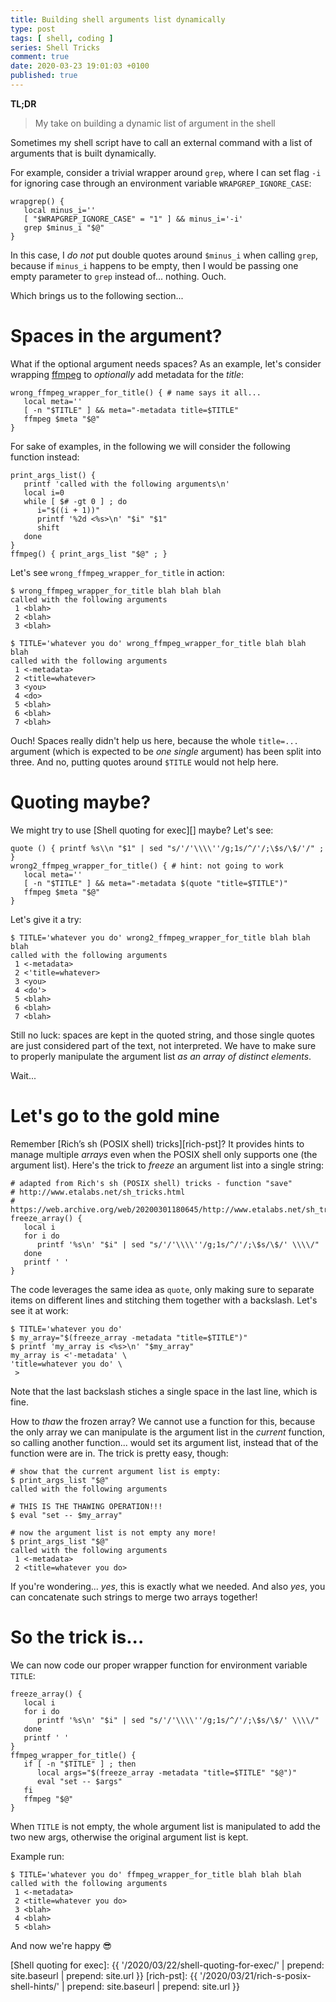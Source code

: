 ```yaml
---
title: Building shell arguments list dynamically
type: post
tags: [ shell, coding ]
series: Shell Tricks
comment: true
date: 2020-03-23 19:01:03 +0100
published: true
---
```


**TL;DR**

> My take on building a dynamic list of argument in the shell

Sometimes my shell script have to call an external command with a list of
arguments that is built dynamically.

For example, consider a trivial wrapper around `grep`, where I can set flag
`-i` for ignoring case through an environment variable
`WRAPGREP_IGNORE_CASE`:

```shell
wrapgrep() {
   local minus_i=''
   [ "$WRAPGREP_IGNORE_CASE" = "1" ] && minus_i='-i'
   grep $minus_i "$@"
}
```

In this case, I *do not* put double quotes around `$minus_i` when calling
`grep`, because if `minus_i` happens to be empty, then I would be passing
one empty parameter to `grep` instead of... nothing. Ouch.

Which brings us to the following section...

# Spaces in the argument?

What if the optional argument needs spaces? As an example, let's consider
wrapping [ffmpeg][] to *optionally* add metadata for the *title*:

```shell
wrong_ffmpeg_wrapper_for_title() { # name says it all...
   local meta=''
   [ -n "$TITLE" ] && meta="-metadata title=$TITLE"
   ffmpeg $meta "$@"
}
```

For sake of examples, in the following we will consider the following
function instead:

```shell
print_args_list() {
   printf 'called with the following arguments\n'
   local i=0
   while [ $# -gt 0 ] ; do
      i="$((i + 1))"
      printf '%2d <%s>\n' "$i" "$1"
      shift
   done
}
ffmpeg() { print_args_list "$@" ; }
```

Let's see `wrong_ffmpeg_wrapper_for_title` in action:

```shell
$ wrong_ffmpeg_wrapper_for_title blah blah blah
called with the following arguments
 1 <blah>
 2 <blah>
 3 <blah>

$ TITLE='whatever you do' wrong_ffmpeg_wrapper_for_title blah blah blah
called with the following arguments
 1 <-metadata>
 2 <title=whatever>
 3 <you>
 4 <do>
 5 <blah>
 6 <blah>
 7 <blah>
```

Ouch! Spaces really didn't help us here, because the whole `title=...`
argument (which is expected to be *one single* argument) has been split into
three. And no, putting quotes around `$TITLE` would not help here.

# Quoting maybe?

We might try to use [Shell quoting for exec][] maybe? Let's see:

```shell
quote () { printf %s\\n "$1" | sed "s/'/'\\\\''/g;1s/^/'/;\$s/\$/'/" ; }
wrong2_ffmpeg_wrapper_for_title() { # hint: not going to work
   local meta=''
   [ -n "$TITLE" ] && meta="-metadata $(quote "title=$TITLE")"
   ffmpeg $meta "$@"
}
```

Let's give it a try:

```
$ TITLE='whatever you do' wrong2_ffmpeg_wrapper_for_title blah blah blah
called with the following arguments
 1 <-metadata>
 2 <'title=whatever>
 3 <you>
 4 <do'>
 5 <blah>
 6 <blah>
 7 <blah>
```

Still no luck: spaces are kept in the quoted string, and those single quotes
are just considered part of the text, not interpreted. We have to make sure
to properly manipulate the argument list *as an array of distinct elements*.

Wait...

# Let's go to the gold mine

Remember [Rich’s sh (POSIX shell) tricks][rich-pst]? It provides hints to
manage multiple *arrays* even when the POSIX shell only supports one (the
argument list). Here's the trick to *freeze* an argument list into a single
string:

```shell
# adapted from Rich's sh (POSIX shell) tricks - function "save"
# http://www.etalabs.net/sh_tricks.html
# https://web.archive.org/web/20200301180645/http://www.etalabs.net/sh_tricks.html
freeze_array() {
   local i
   for i do
      printf '%s\n' "$i" | sed "s/'/'\\\\''/g;1s/^/'/;\$s/\$/' \\\\/"
   done
   printf ' '
}
```

The code leverages the same idea as `quote`, only making sure to separate
items on different lines and stitching them together with a backslash. Let's
see it at work:

```shell
$ TITLE='whatever you do'
$ my_array="$(freeze_array -metadata "title=$TITLE")"
$ printf 'my_array is <%s>\n' "$my_array"
my_array is <'-metadata' \
'title=whatever you do' \
 >
```

Note that the last backslash stiches a single space in the last line, which
is fine.

How to *thaw* the frozen array? We cannot use a function for this, because
the only array we can manipulate is the argument list in the *current*
function, so calling another function... would set its argument list,
instead that of the function were are in. The trick is pretty easy, though:

```
# show that the current argument list is empty:
$ print_args_list "$@"
called with the following arguments

# THIS IS THE THAWING OPERATION!!!
$ eval "set -- $my_array"

# now the argument list is not empty any more!
$ print_args_list "$@"
called with the following arguments
 1 <-metadata>
 2 <title=whatever you do>
```

If you're wondering... *yes*, this is exactly what we needed. And also
*yes*, you can concatenate such strings to merge two arrays together!

# So the trick is...

We can now code our proper wrapper function for environment variable
`TITLE`:

```shell
freeze_array() {
   local i
   for i do
      printf '%s\n' "$i" | sed "s/'/'\\\\''/g;1s/^/'/;\$s/\$/' \\\\/"
   done
   printf ' '
}
ffmpeg_wrapper_for_title() {
   if [ -n "$TITLE" ] ; then
      local args="$(freeze_array -metadata "title=$TITLE" "$@")"
      eval "set -- $args"
   fi
   ffmpeg "$@"
}
```

When `TITLE` is not empty, the whole argument list is manipulated to add the
two new args, otherwise the original argument list is kept.

Example run:

```shell
$ TITLE='whatever you do' ffmpeg_wrapper_for_title blah blah blah
called with the following arguments
 1 <-metadata>
 2 <title=whatever you do>
 3 <blah>
 4 <blah>
 5 <blah>
```

And now we're happy 😎

[ffmpeg]: https://ffmpeg.org/
[Shell quoting for exec]: {{ '/2020/03/22/shell-quoting-for-exec/' | prepend: site.baseurl | prepend: site.url }}
[rich-pst]: {{ '/2020/03/21/rich-s-posix-shell-hints/' | prepend: site.baseurl | prepend: site.url }}
